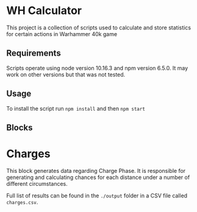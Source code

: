 # WH Calculator
This project is a collection of scripts used to calculate and store statistics for certain actions in Warhammer 40k game

## Requirements

Scripts operate using node version 10.16.3 and npm version 6.5.0. It may work on other versions but that was not tested.

## Usage

To install the script run `npm install` and then `npm start`

## Blocks

# Charges

This block generates data regarding Charge Phase. It is responsible for generating and calculating chances for each distance under a number of different circumstances.

Full list of results can be found in the `./output` folder in a CSV file called `charges.csv`.
